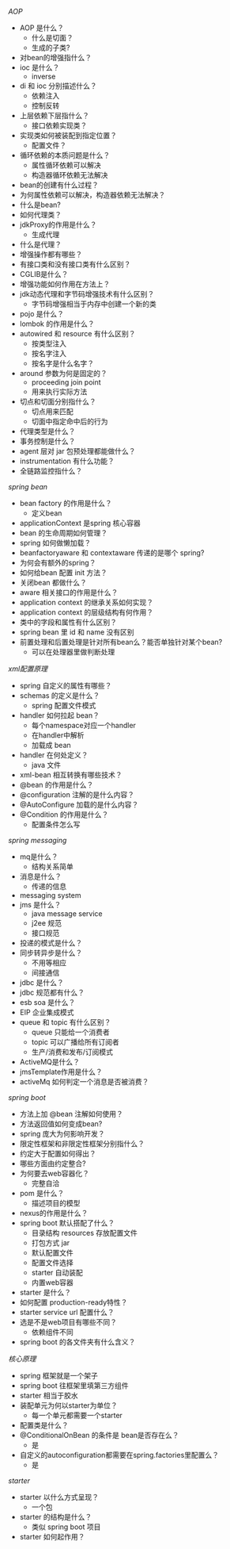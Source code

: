 *AOP*

- AOP 是什么？
  - 什么是切面？
  - 生成的子类?
- 对bean的增强指什么？
- ioc 是什么？
  - inverse
- di 和 ioc 分别描述什么？
  - 依赖注入
  - 控制反转
- 上层依赖下层指什么？
  - 接口依赖实现类？
- 实现类如何被装配到指定位置？
  - 配置文件？
- 循环依赖的本质问题是什么？
  - 属性循环依赖可以解决
  - 构造器循环依赖无法解决
- bean的创建有什么过程？
- 为何属性依赖可以解决，构造器依赖无法解决？
- 什么是bean?
- 如何代理类？
- jdkProxy的作用是什么？
  - 生成代理
- 什么是代理？
- 增强操作都有哪些？
- 有接口类和没有接口类有什么区别？
- CGLIB是什么？
- 增强功能如何作用在方法上？
- jdk动态代理和字节码增强技术有什么区别？
  - 字节码增强相当于内存中创建一个新的类
- pojo 是什么？
- lombok 的作用是什么？
- autowired 和 resource 有什么区别？
  - 按类型注入
  - 按名字注入
  - 按名字是什么名字？
- around 参数为何是固定的？
  - proceeding join point
  - 用来执行实际方法
- 切点和切面分别指什么？
  - 切点用来匹配
  - 切面中指定命中后的行为
- 代理类型是什么？
- 事务控制是什么？
- agent 层对 jar 包预处理都能做什么？
- instrumentation 有什么功能？
- 全链路监控指什么？



*spring bean*

- bean factory  的作用是什么？
  - 定义bean
- applicationContext 是spring 核心容器
- bean 的生命周期如何管理？
- spring 如何做懒加载？
- beanfactoryaware 和 contextaware 传递的是哪个 spring?
- 为何会有额外的spring？
- 如何给bean 配置 init 方法？
- 关闭bean 都做什么？
- aware 相关接口的作用是什么？
- application context 的继承关系如何实现？
- application context 的层级结构有何作用？
- 类中的字段和属性有什么区别？
- spring bean 里 id 和 name 没有区别
- 前置处理和后置处理是针对所有bean么？能否单独针对某个bean?
  - 可以在处理器里做判断处理



*xml配置原理*

- spring 自定义的属性有哪些？
- schemas 的定义是什么？
  - spring 配置文件模式
- handler 如何拉起 bean？
  - 每个namespace对应一个handler
  - 在handler中解析
  - 加载成 bean 
- handler 在何处定义？
  - java 文件
- xml-bean 相互转换有哪些技术？
- @bean 的作用是什么？
- @configuration 注解的是什么内容？
- @AutoConfigure 加载的是什么内容？
- @Condition 的作用是什么？
  - 配置条件怎么写

*spring messaging*

- mq是什么？
  - 结构关系简单
- 消息是什么？
  - 传递的信息
- messaging system
- jms 是什么？
  - java message service
  - j2ee 规范
  - 接口规范
- 投递的模式是什么？
- 同步转异步是什么？
  - 不用等相应
  - 间接通信
- jdbc 是什么？
- jdbc 规范都有什么？
- esb soa 是什么？
- EIP 企业集成模式
- queue 和 topic 有什么区别？
  - queue 只能给一个消费者
  - topic 可以广播给所有订阅者
  - 生产/消费和发布/订阅模式
- ActiveMQ是什么？
- jmsTemplate作用是什么？
- activeMq 如何判定一个消息是否被消费？



*spring boot*

- 方法上加 @bean 注解如何使用？
- 方法返回值如何变成bean?
- spring 庞大为何影响开发？
- 限定性框架和非限定性框架分别指什么？
- 约定大于配置如何得出？
- 哪些方面由约定整合?
- 为何要去web容器化？
  - 完整自洽
- pom 是什么？
  - 描述项目的模型
- nexus的作用是什么？
- spring boot 默认搭配了什么？
  - 目录结构 resources 存放配置文件
  - 打包方式 jar
  - 默认配置文件
  - 配置文件选择
  - starter 自动装配
  - 内置web容器
- starter 是什么？
- 如何配置 production-ready特性？
- starter service url 配置什么？
- 选是不是web项目有哪些不同？
  - 依赖组件不同
- spring boot 的各文件夹有什么含义？



*核心原理*

- spring 框架就是一个架子
- spring boot 往框架里填第三方组件
- starter 相当于胶水
- 装配单元为何以starter为单位？
  - 每一个单元都需要一个starter
- 配置类是什么？
- @ConditionalOnBean 的条件是 bean是否存在么？
  - 是
- 自定义的autoconfiguration都需要在spring.factories里配置么？
  - 是

*starter*

- starter 以什么方式呈现？
  - 一个包
- starter 的结构是什么？
  - 类似 spring boot 项目
- starter 如何起作用？




